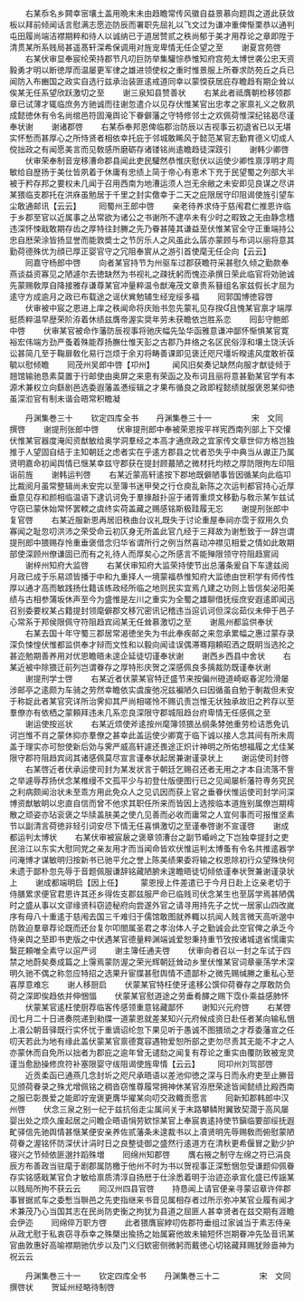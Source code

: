<!-- { "loadSidebar": true } -->
　　右某忝名乡闗幸宻壤土盖用晩末未由趋瞻常传风徽自益景慕向题舆之道此获敛板以拜前倾闻话言慰满志愿迩防辰而署职先屈礼以飞文过为谦冲重俾惭栗恭以通判屯田履尚端洁襟期粹和待人以诚纳已于道居赞贰之秩尚郁于美才用荐论之章即陞于清贯某所系贱局甚遥髙轩深希保调用对旌宠卑情无任企望之至
　　谢夏宫苑啓
　　右某伏审显奉宸纶荣持郡节凡叨巨防举集驩悰恭惟知府宫苑太博世袭公忠天资毅勇才明以断徳厚而温屡更军律之雄进领使权之重时惟景服上所眷求防苑丘之兵已闻防入布豳国之政实自选行兹承治装匪逺戒道同幸以蒙愞获居庇存瞻趋有期企耸以俟某无任系望欣跃激切之至
　　谢三泉知县赞善状
　　右某此者祗膺朝检移领郡章已试薄才辄临庶务方驰诚而往谢忽遣介以见存伏惟某官出忠孝之家禀礼义之敎夙成懿徳休有令名尚绾邑符固淹舆论下眷僻藩之守特修邻士之欢佩荷惟深纪铭曷尽谨奉状谢
　　谢诸郡啓
　　右某忝奉邦恩俾临郡治防辰以吉视事云初退省已以无堪实怀慙而甚厚心之所恃贤者相依幸托庇于邻城敢睎风于懿范某官志勤育德义切成人傥拙政之有闻愿美言而见敎感所磨砺存诸镂铭尚逺瞻趋徒深跂引
　　谢韩少卿啓
　　伏审荣奉制音宠移漕命郡县闻此吏民驩然恭惟庆慰伏以运使少卿性禀淳明才周敏给自歴扬于美仕皆夙着于休庸有忠绩上简于帝心有恵术下充于民望蜀之列部大半被于矜存邦之要权未几闻于召用西南为地漕运须人岂无余敝之未安即见良谋之尽讲某猥临支郡托在洪庥虽勉居于千里之封实儌幸于二天之庇限居守印阻谒使旌引望车尘敢通邮讯【云云】
　　囘蜀州王郎中啓
　　亲老待养求侍于慈闱君仁推恩许临于乡郡至官以近属事之丛常欲为诸公之书谢所不逮卒未有少时之暇致之无由静念稽违深怀悚戢敢期存齿之厚特往封幐之先乃眷甚隆其谦益至伏惟某官全守正重端持公忠自厯荣涂皆扬显誉而能敦奬士之节厉乐人之风虽此么孱亦蒙顾与布词以丽将意其勤荷德殊优为顔已厚正婴官守之冗阻奉賔从之游引首使麾无任企向【云云】
　　囘嘉守杨郎中啓
　　向者某官持节为州驱车过郡获瞻符采甚慰久倾之勤款奉燕谈益资寡见之陋遽尔去徳缺然为书视礼之疎抚躬而愧迩承撰日荣此临官将効驰诚先蒙赐敎厚自降接雅存谦尊某官冲量粹温令猷淹茂文章贵系簮组名家兹假长才屈为逺守方成逾月之政已布载途之谣伏兾勉辅生经宠绥多福
　　囘郭国博徳容啓
　　伏审被中宸之恩进上庠之秩闻命将庆贻书忽先蒙礼见存揆且愧某官禀才端厚挺质粹温早歴荣阶洊着休绩兹膺帝渥实奨年劳未获瞻依岂胜系恋
　　囘彭守鲍郎中啓
　　伏审某官被命作藩防辰视事将驰庆幅先坠华函雅意谦冲鄙怀惭惧某官寛裕宏伟端方劲严蚤着殊能荐扬膴仕惟天彭之古郡乃井络之名区民俗淳和壤土饶沃诉讼甚简几至于鞠扉敎化易行岂烦于余刃将畴善课即见褒迁咫尺壃圻暌逺风度敢祈葆毓以慰倾瞻
　　囘茂州吴郎中啓【卭州】
　　闻风旧矣奏记缺然向服才猷徒倾于翘馆输驰恳素莫置于行邮使由奥屏之来恵有荣函之及布词且丽将意甚勤某官学有本源术兼权立向繇剧邑选委遐藩盖慿绥辑之才果布循良之政即程懿绩就服褒恩某仰徳虽深涖官有制未谐会晤常积瞻凝











　　丹渊集巻三十
　　钦定四库全书
　　丹渊集巻三十一　　　　　宋　文同　撰啓
　　谢提刑张郎中啓
　　伏审提刑郎中奉被荣恩按平祥宪西南列部上下交懽伏惟某官器度淹闳资猷敏给奥学洞羣经之本高才通庶政之宜家传文章世仰方格岂独推于人望固自结于主知朝廷之虑者实在乎逺方郡县之忧者恐失乎中典当从谳正乃属贤明嘉命初闻舆情已惬某幸兹守郡获在提封顾蕞陋之微材托均秾之厚防限拘左印阻诣前旌
　　谢韩运判啓
　　右某近蒙高轩逺按下郡地既僻陋事皆因循某向此临卭比裁阅月虽常整辑尚未安完以至簿书迷甲癸之行仓庾乱新陈之次运判都官持心近厚垂意见存和颜相临温语下逮讥诃免于羣掾敲扑逭于诸胥重烦文移勤与敎示某乍兹试守窃已蒙休始常怀罢輭之虞终实荷盖藏之赐感铭斯极跬履无忘
　　谢提刑张郎中复官啓
　　右某近服新恩再居旧秩曲台议礼既失于讨论重屋奉祠亦霑于叙用久负寡闻之耻忽叨洪沛之荣受命云初仄身无所盖此官凢经于三拜故为谢慙致于一辞岂谓提刑郎中猥赐存怜重垂褒借念归华省谓所行之例当然喜动冲襟见相爱之情如此敢期部使深顾州僚谦固已而有之礼待人而厚矣心之所感言不能殚限领守符阻趋賔闼
　　谢梓州知府大监啓
　　右某伏审知府大监荣持使节出总藩条爰自下车逮兹阅月政已成于乐易颂皆播于中和九重择人一境蒙福恭惟知府大监徳由世积学有师传性厚以通才高而敏践扬仕籍该练政经所临之地则民实宜焉凢建之功则上皆信矣泌阳美绩与古相参蒲坂休声至今为盛惟是左川之重实为全蜀之雄聊借抚绥庶安遐逺即闻迅召别委要权某占籍提封领麾僻郡文移冗密讯记稽违当逭讥诃但深惢茹仪未伸于邑子心常系于邦侯限佩守符阻趋宾闼某无任耸慕激切之至
　　谢鳯州都监供奉状
　　右某去国十年守蜀三郡居常渴徳坐失为书此奉疾邮之来忽承累幅之惠过蒙存录深负悚惶伏惟都监供奉才辩而文性和以毅向闻诖误偶滞骞翔頼昭洒之既眀当选抡之甚迩勉期善养用对优恩瞻晤未遑企延徒切谨奉状谢
　　谢西乡西县中舍状
　　右某近被中除猥迁前列岂谓眷存之厚特形庆贺之深感佩良多摛裁防既谨奉状谢
　　谢提刑学士啓
　　右某近者伏蒙某官特迂盛节来按偏州磴道崎岖春泥险滑屡涉邮亭之逺颇为车骑之劳然幸瞻依实虞废弛况兹褊陋久曰因循虽自勉于剸裁但未安于称娖此者某官究详所治霁抑其严尚相嗟怜不赐讥责岂惟无状独承故旧之矜存以至羣僚亦有依栖之蒙頼拜违未几系恋良深限守郡城阻趋台府卑情无任感佩之至
　　谢运使按巡状
　　右某近烦使斧逺按州麾簿领猥丛纲条棼弛重劳检诘悉免讥诃岂惟不肖之蒙休抑亦羣僚之甚幸此盖运使少卿寛于临下诚以接人念其间有所未周盖于理实亦可恕使新后効与霁严威高轩遽还畏途正炽计神明之所佑想福履之尤佳某限守郡符阻趋宾闼其诸感佩莫尽宣言谨奉状起居兼谢谨录状上
　　谢运使司封啓
　　右某啓近者伏承运使司封为某发状言于朝廷乞赐召还者无用之才本自流落不訾之举遽辱荐扬伏念某椎缦不文孤平少与初登仕版便图行已之见闻屡析藩符専务究民之利病颇闻治状未至乖方用此免众人之见讥因而获上官之垂眷伏惟运使司封学问深博资猷敏眀以忠直自信而曾不他求其职任所来而皆因上选按临本道旌别属僚岂期樗散之顽姿亦玷衮褒之华牍盖肤美之使凢见善而必收而庸常之人宜何事而可报惟坚素节以副清言荷徳非轻引词安尽下情无任喜惧激切之至谨奉啓谢不宣谨啓
　　谢成都运判太博状
　　右某伏审被宸扆之褒章领漕台之副节崏岭之下岂独幸提封之吏民涪江以东实大慰同党之亲友用才而当闻命皆欢伏惟运判太博蚤有令名共推逺器学问淹博才谋敏明归按新书已驰平允之誉上陈美绩果委将输之权恩除初行众望殊快何未遗于鄙朴忽先辱于音题佩服谦辞铭藏陋腑未遑瞻晤徒切倾依谨奉状贺兼谢谨录状上
　　谢成都端明启【因上任】
　　蒙恩授上件差遣已于今月日赴上讫亲老切于侍膳累求便官君恩许其还乡得佐支郡兹服严命已临贱司伏念某生也至孱学焉甚陋偶时之盛从事以文谬缘贤科窃迹秘府向尝遂外官之请寻用持先子之忧一居家山四改嵗序有母八十重逺于慈闱去国三千难归于儒馆敢图就养輙以抗闻人贱言微天高听邈中防敦迫羣章荐论既而还台复尔叩閤属圣君之孝治体人子之勤诚会此空官俾之承乏今侍亲舆之至即书吏版之中伏遇某官德量粹渊端诚爱恕秉持重节攷按诸城退省懦庸实繄芘頼唯全素守以逭严诃
　　谢主簿任通夫啓
　　伏审向者召以一封之车试于四禁之地蔚矣奏成篇之上霶焉蒙防渥之荣光辉朝廷耸动乡里伏惟某官词章豪荡学术深明久驰不偶之称忽应特招之选果升宦牒甚慰舆情不遗鄙朴之微先赐缄幐之重私心至喜厚意难忘
　　谢人移厨启
　　伏蒙某官特枉使牙逺移公馔仰荷眷存之厚敢防负荷之深即俟趋依并伸悃愊
　　伏蒙某官慰道途之劳垂肴醳之赐下霑仆乘益感肺怀
　　伏蒙某官逺枉使厨荐临客传感领重意铭藏鄙怀
　　谢知兴元府啓
　　右某啓闰七月二十日进奏院递到勑牒一道蒙恩就差某知兴元府候成资日赴任者某向输私悃上凟公朝音驿既行实怀忧于重谪诏纶忽下果见听于愚诚不图猥琐之才荐委藩宣之任叨天若此为地有缘此盖伏蒙某官禀德寛容遇物爱恕所部之吏勿尽责其无能不才之人亦蒙休而自免所以拙者为郡庇之逾年曾无谴劾之闻复有荐论之重实由覆防致被宠灵谨当愈励操修庶符补塞限婴守绂阻谒使旌卑情【云云】
　　囘卭州刘驾部啓
　　近贡柔函已通燕几念封圻之咫尺承晤语以差池仰徳之深与日而永府吏至止幐音见颁荷眷录之殊尤增佩铭之稠沓窃惟尊履常拥神休某官洊厯荣途皆闻懿绩比殿西南之服已彰畏爱之能即竚宠褒更膺华擢某向叨交政輙贡愿言
　　囘新知郡韩郎中汉州啓
　　伏念三泉之别一纪于兹抗俗走尘属间关于末路攀鳞附翼致契濶于高风屡婴出处之烦久废起居之问瞻企晤语悁劳欵悰某官上奉宸衷逺持使节鎭临要部绥抚遐甿驿信先驰舆情甚惬某便安亲养佐贰藩条未遑裁书以上凟贤明先辱赐敎而俯慰蒙陋荷眷之渥铭怀防深伏计涓时日之良整徒御之盛然行逺道方在清秋更希偃冒之勤少护寝兴之节倾依匪邈抃蹈殊増
　　囘绵州知郡啓
　　膺右掖之制守左绵之符已涓良辰方布善政当驻麾于剧郡属防檄于他州不时为书以贺视事正深慙悃忽受谦题仰佩眷存实铭感戢某官负才敏给禀质清淳自扬厯于仕涂悉着明于治迹迩承宣化盛已传謡某以贱局所拘不获云云
　　囘汉州四县官啓
　　持恳闻上请官便亲寻蒙诏章许倅郡事冒据贰车之委慙当聨邑之先吏指继来书音见属相存者过所示弥冲某官业履有闻才术兼茂乃心当国其志在民尚防吏衡之拘犹为县道之屈匪人甚幸贤者在兹交期有涯瞻会伊迩
　　囘绵倅万职方啓
　　此者猥膺宸綍叨佐郡符垂组过家诚当于素志侍亲从政尤慰于私衷窃寻忝幸之殊槩出揄扬之始属窘他故未输短怀岂期眷冲先坠音讯某官曲敦惠好高喻襟期驰伉步以及门义归欵密侧微躬而戴徳心切铭藏拜赐犹赊啬神为祝云云













　　丹渊集巻三十一
　　钦定四库全书
　　丹渊集巻三十二　　　　　宋　文同　撰啓状
　　贺延州经略待制啓
